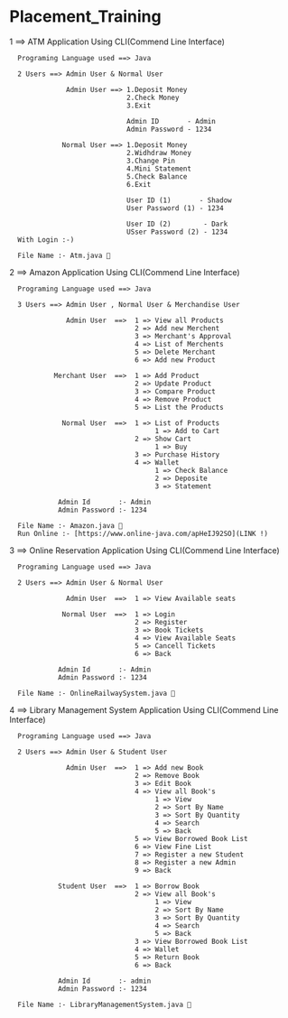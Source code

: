 # Placement_Training


1 ==> ATM Application Using CLI(Commend Line Interface)
      
      Programing Language used ==> Java
      
      2 Users ==> Admin User & Normal User
                  
                  Admin User ==> 1.Deposit Money
                                 2.Check Money
                                 3.Exit
                                 
                                 Admin ID       - Admin
                                 Admin Password - 1234
                                 
                 Normal User ==> 1.Deposit Money
                                 2.Widhdraw Money
                                 3.Change Pin
                                 4.Mini Statement
                                 5.Check Balance
                                 6.Exit
                                 
                                 User ID (1)       - Shadow
                                 User Password (1) - 1234
                                 
                                 User ID (2)        - Dark
                                 USser Password (2) - 1234
      With Login :-)
      
      File Name :- Atm.java 🦖

2 ==> Amazon Application Using CLI(Commend Line Interface)
      
      Programing Language used ==> Java
      
      3 Users ==> Admin User , Normal User & Merchandise User
      
                  Admin User  ==>  1 => View all Products
                                   2 => Add new Merchent
                                   3 => Merchant's Approval
                                   4 => List of Merchents
                                   5 => Delete Merchant
                                   6 => Add new Product
                                   
               Merchant User  ==>  1 => Add Product
                                   2 => Update Product
                                   3 => Compare Product
                                   4 => Remove Product
                                   5 => List the Products
                                   
                 Normal User  ==>  1 => List of Products
                                        1 => Add to Cart
                                   2 => Show Cart 
                                        1 => Buy 
                                   3 => Purchase History 
                                   4 => Wallet
                                        1 => Check Balance 
                                        2 => Deposite 
                                        3 => Statement
                                        
                Admin Id       :- Admin
                Admin Password :- 1234
                
      File Name :- Amazon.java 🦖
      Run Online :- [https://www.online-java.com/apHeIJ92SO](LINK !)


3 ==> Online Reservation Application Using CLI(Commend Line Interface)
      
      Programing Language used ==> Java
      
      2 Users ==> Admin User & Normal User
      
                  Admin User  ==>  1 => View Available seats
                                   
                 Normal User  ==>  1 => Login 
                                   2 => Register
                                   3 => Book Tickets 
                                   4 => View Available Seats
                                   5 => Cancell Tickets
                                   6 => Back
                                        
                Admin Id       :- Admin
                Admin Password :- 1234
                
      File Name :- OnlineRailwaySystem.java 🦖
      
      
4 ==> Library Management System Application Using CLI(Commend Line Interface)
      
      Programing Language used ==> Java
      
      2 Users ==> Admin User & Student User
      
                  Admin User  ==>  1 => Add new Book
                                   2 => Remove Book
                                   3 => Edit Book
                                   4 => View all Book's
                                        1 => View 
                                        2 => Sort By Name 
                                        3 => Sort By Quantity 
                                        4 => Search 
                                        5 => Back
                                   5 => View Borrowed Book List
                                   6 => View Fine List
                                   7 => Register a new Student 
                                   8 => Register a new Admin  
                                   9 => Back
                                   
                Student User  ==>  1 => Borrow Book 
                                   2 => View all Book's
                                        1 => View 
                                        2 => Sort By Name 
                                        3 => Sort By Quantity 
                                        4 => Search 
                                        5 => Back 
                                   3 => View Borrowed Book List 
                                   4 => Wallet 
                                   5 => Return Book 
                                   6 => Back
                                        
                Admin Id       :- admin
                Admin Password :- 1234
                
      File Name :- LibraryManagementSystem.java 🦖
